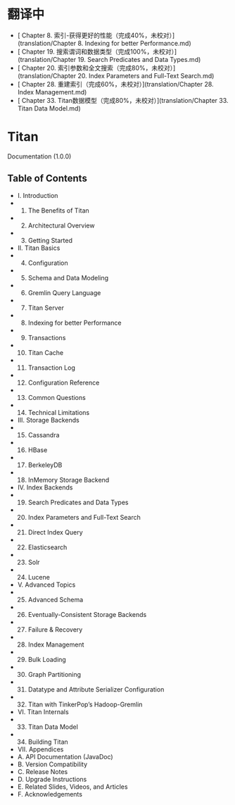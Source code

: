 # 翻译中
- [ Chapter 8. 索引-获得更好的性能（完成40%，未校对）](translation/Chapter 8. Indexing for better Performance.md)
- [ Chapter 19. 搜索谓词和数据类型（完成100%，未校对）](translation/Chapter 19. Search Predicates and Data Types.md)
- [ Chapter 20. 索引参数和全文搜索（完成80%，未校对）](translation/Chapter 20. Index Parameters and Full-Text Search.md)
- [ Chapter 28. 重建索引（完成60%，未校对）](translation/Chapter 28. Index Management.md)
- [ Chapter 33. Titan数据模型（完成80%，未校对）](translation/Chapter 33. Titan Data Model.md)



# Titan
Documentation (1.0.0)

## Table of Contents

- I. Introduction
 - 1. The Benefits of Titan
 - 2. Architectural Overview
 - 3. Getting Started
- II. Titan Basics
 - 4. Configuration
 - 5. Schema and Data Modeling
 - 6. Gremlin Query Language
 - 7. Titan Server
 - 8. Indexing for better Performance
 - 9. Transactions
 - 10. Titan Cache
 - 11. Transaction Log
 - 12. Configuration Reference
 - 13. Common Questions
 - 14. Technical Limitations
- III. Storage Backends
 - 15. Cassandra
 - 16. HBase
 - 17. BerkeleyDB
 - 18. InMemory Storage Backend
- IV. Index Backends
 - 19. Search Predicates and Data Types
 - 20. Index Parameters and Full-Text Search
 - 21. Direct Index Query
 - 22. Elasticsearch
 - 23. Solr
 - 24. Lucene
- V. Advanced Topics
 - 25. Advanced Schema
 - 26. Eventually-Consistent Storage Backends
 - 27. Failure & Recovery
 - 28. Index Management
 - 29. Bulk Loading
 - 30. Graph Partitioning
 - 31. Datatype and Attribute Serializer Configuration
 - 32. Titan with TinkerPop’s Hadoop-Gremlin
- VI. Titan Internals
 - 33. Titan Data Model
 - 34. Building Titan
- VII. Appendices
 - A. API Documentation (JavaDoc)
 - B. Version Compatibility
 - C. Release Notes
 - D. Upgrade Instructions
 - E. Related Slides, Videos, and Articles
 - F. Acknowledgements

